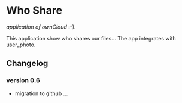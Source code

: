Who Share
=========

<em>application of ownCloud</em> :-).

This application show who shares our files...
The app integrates with user_photo.

Changelog
---------

### version 0.6

+ migration to github ...